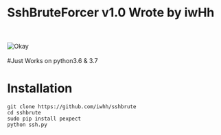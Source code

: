 # SshBruteForcer v1.0 Wrote by iwHh<br><br>

![Okay](https://raw.githubusercontent.com/iwhh/SshBrute/master/photos/ss.png)
<br><br>
#Just Works on python3.6 & 3.7

# Installation

```
git clone https://github.com/iwhh/sshbrute
cd sshbrute
sudo pip install pexpect
python ssh.py
```

